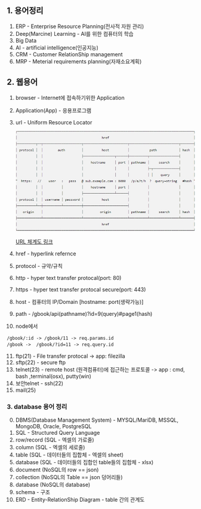 ## 1. 용어정리
1. ERP - Enterprise Resource Planning(전사적 자원 관리)
2. Deep(Marcine) Learning - AI를 위한 컴퓨터의 학습
3. Big Data 
4. AI - artificial intelligence(인공지능)
5. CRM - Customer RelationShip management
6. MRP - Meterial requirements planning(자재소요계획)


## 2. 웹용어
1. browser - Internet에 접속하기위한 Application
2. Application(App) - 응용프로그램
3. url - Uniform Resource Locator

	 ![URL 체계도](./public/img/url.jpg)

	 [URL 체계도 링크](https://nodejs.org/dist/latest-v12.x/docs/api/url.html)

4. href - hyperlink refernce
5. protocol - 규약/규칙
6. http - hyper text transfer protocal(port: 80)
7. https - hyper text transfer protocal secure(port: 443)
8. host - 컴퓨터의 IP/Domain [hostname: port(생략가능)]
9. path - /gbook/api(pathname)?id=9(query)#page1(hash)
10. node에서
```txt 
/gbook/:id -> /gbook/11 -> req.params.id
/gbook ->  /gbook/?id=11 -> req.query.id
```
11. ftp(21) - File transfer protocal -> app: filezilla 
12. sftp(22) - secure ftp
12. telnet(23) - remote host (원격컴퓨터)에 접근하는 프로토콜 -> app : cmd, bash ,terminal(osx), putty(win)
13. 보안telnet - ssh(22)
14. mail(25)

### 3. database 용어 정리
0. DBMS(Database Management System) - MYSQL/MariDB, MSSQL, MongoDB, Oracle, PostgreSQL
1. SQL - Structured Query Language
2. row/record (SQL - 엑셀의 가로줄)
3. column (SQL - 엑셀의 세로줄)
4. table (SQL - 데이터들의 집합체 - 엑셀의 sheet)
5. database (SQL - 데이터들의 집합인 table들의 집합체 - xlsx)
6. document (NoSQL의 row == json)
7. collection (NoSQL의 Table == json 덩어리들)
8. database (NoSQL의 database)
9. schema - 구조
10. ERD - Entity-RelationShip Diagram - table 간의 관계도